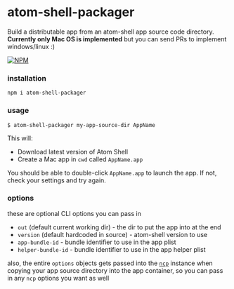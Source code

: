 # atom-shell-packager

Build a distributable app from an atom-shell app source code directory. **Currently only Mac OS is implemented** but you can send PRs to implement windows/linux :)

[![NPM](https://nodei.co/npm/atom-shell-packager.png)](https://nodei.co/npm/atom-shell-packager/)

### installation

```
npm i atom-shell-packager
```

### usage

```
$ atom-shell-packager my-app-source-dir AppName
```

This will:

- Download latest version of Atom Shell
- Create a Mac app in `cwd` called `AppName.app`

You should be able to double-click `AppName.app` to launch the app. If not, check your settings and try again.

### options

these are optional CLI options you can pass in

- `out` (default current working dir) - the dir to put the app into at the end
- `version` (default hardcoded in source) - atom-shell version to use
- `app-bundle-id` - bundle identifier to use in the app plist
- `helper-bundle-id` - bundle identifier to use in the app helper plist

also, the entire `options` objects gets passed into the [`ncp`](https://npmjs.org/ncp) instance when copying your app source directory into the app container, so you can pass in any `ncp` options you want as well
